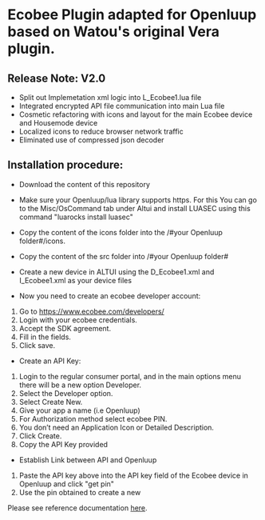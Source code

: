 # Ecobee Plugin adapted for Openluup based on Watou's original Vera plugin.

## Release Note: V2.0

 - Split out Implemetation xml logic into L_Ecobee1.lua file
 - Integrated encrypted API file communication into main Lua file
 - Cosmetic refactoring with icons and layout for the main Ecobee device and Housemode device
 - Localized icons to reduce browser network traffic
 - Eliminated use of compressed json decoder

## Installation procedure:

- Download the content of this repository

- Make sure your Openluup/lua library supports https. For this You can go to the Misc/OsCommand tab under Altui and install LUASEC using this command "luarocks install luasec"

- Copy the content of the icons folder into the /#your Openluup folder#/icons.

- Copy the content of the src folder into /#your Openluup folder#

- Create a new device in ALTUI using the D_Ecobee1.xml and I_Ecobee1.xml as your device files

- Now you need to create an ecobee developer account:
 1. Go to https://www.ecobee.com/developers/
 2. Login with your ecobee credentials.
 3. Accept the SDK agreement.
 4. Fill in the fields.
 5. Click save.
- Create an API Key:
 1. Login to the regular consumer portal, and in the main options menu there will be a new option Developer.
 2. Select the Developer option.
 3. Select Create New.
 4. Give your app a name (i.e Openluup)
 5. For Authorization method select ecobee PIN.
 6. You don’t need an Application Icon or Detailed Description.
 7. Click Create.
 8. Copy the API Key provided

- Establish Link between API and Openluup
 1. Paste the API key above into the API key field of the Ecobee device in Openluup and click "get pin"
 2. Use the pin obtained to create a new 
 

Please see reference documentation <a href="http://watou.github.io/vera-ecobee/">here</a>.
